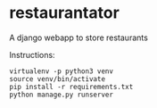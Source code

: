 # restaurantator
A django webapp to store restaurants

Instructions:

```
virtualenv -p python3 venv
source venv/bin/activate
pip install -r requirements.txt
python manage.py runserver
```
